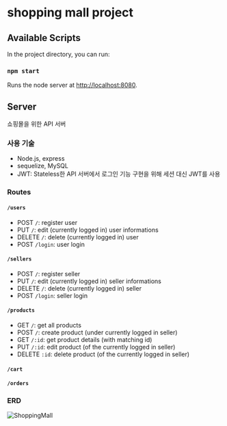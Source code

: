 # shopping mall project

## Available Scripts

In the project directory, you can run:

### `npm start`

Runs the node server at [http://localhost:8080](http://localhost:8080).

## Server

쇼핑몰을 위한 API 서버

### 사용 기술

- Node.js, express
- sequelize, MySQL
- JWT: Stateless한 API 서버에서 로그인 기능 구현을 위해 세션 대신 JWT를 사용

### Routes

#### `/users`

- POST `/`: register user
- PUT `/`: edit (currently logged in) user informations
- DELETE `/`: delete (currently logged in) user
- POST `/login`: user login

#### `/sellers`

- POST `/`: register seller
- PUT `/`: edit (currently logged in) seller informations
- DELETE `/`: delete (currently logged in) seller
- POST `/login`: seller login

#### `/products`

- GET `/`: get all products
- POST `/`: create product (under currently logged in seller)
- GET `/:id`: get product details (with matching id)
- PUT `/:id`: edit product (of the currently logged in seller)
- DELETE `:id`: delete product (of the currently logged in seller)

#### `/cart`

#### `/orders`

### ERD


![ShoppingMall](https://github.com/gwonhong/shopping-mall-server/assets/75533669/c7925280-a72d-4e93-92d8-ff23340e1651)
